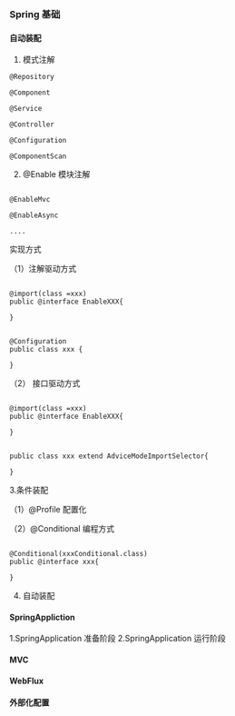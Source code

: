 ### Spring 基础

#### 自动装配

1. 模式注解

```
@Repository

@Component

@Service

@Controller

@Configuration

@ComponentScan

```
2. @Enable 模块注解

```

@EnableMvc

@EnableAsync

....

```
实现方式

（1）注解驱动方式
```

@import(class =xxx)
public @interface EnableXXX{

}


@Configuration
public class xxx {

}

```
（2） 接口驱动方式

```

@import(class =xxx)
public @interface EnableXXX{

}


public class xxx extend AdviceModeImportSelector{

}

```
    
3.条件装配


（1）@Profile 配置化


（2）@Conditional 编程方式

```

@Conditional(xxxConditional.class)
public @interface xxx{

}

```

4. 自动装配


#### SpringAppliction

1.SpringApplication 准备阶段
2.SpringApplication 运行阶段

#### MVC

#### WebFlux

#### 外部化配置